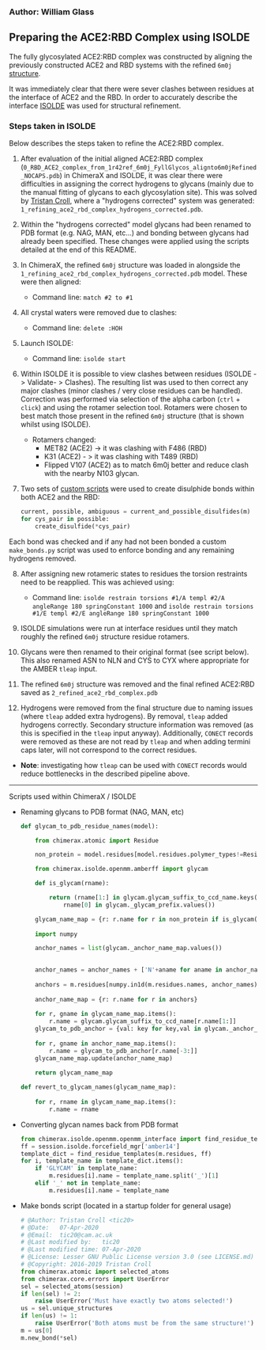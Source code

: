 ### Author: William Glass

## Preparing the ACE2:RBD Complex using ISOLDE

The fully glycosylated ACE2:RBD complex was constructed by aligning the previously constructed ACE2 and RBD systems with the refined `6m0j` [structure](https://github.com/thorn-lab/coronavirus_structural_task_force/tree/master/pdb/surface_glycoprotein/SARS-CoV-2/6m0j).

It was immediately clear that there were sever clashes between residues at the interface of ACE2 and the RBD. In order to accurately describe the interface [ISOLDE](https://isolde.cimr.cam.ac.uk/) was used for structural refinement.

### Steps taken in ISOLDE

Below describes the steps taken to refine the ACE2:RBD complex.

1. After evaluation of the initial aligned ACE2:RBD complex (`0_RBD_ACE2_complex_from_1r42ref_6m0j_FyllGlycos_alignto6m0jRefined_NOCAPS.pdb`) in ChimeraX and ISOLDE, it was clear there were difficulties in assigning the correct hydrogens to glycans (mainly due to the manual fitting of glycans to each glycosylation site). This was solved by [Tristan Croll](https://github.com/tristanic), where a "hydrogens corrected" system was generated: `1_refining_ace2_rbd_complex_hydrogens_corrected.pdb`.

2. Within the "hydrogens corrected" model glycans had been renamed to PDB format (e.g. NAG, MAN, etc...) and bonding between glycans had already been specified. These changes were applied using the scripts detailed at the end of this README.

3. In ChimeraX, the refined `6m0j` structure was loaded in alongside the `1_refining_ace2_rbd_complex_hydrogens_corrected.pdb` model. These were then aligned:
    * Command line: `match #2 to #1`

4. All crystal waters were removed due to clashes:
    * Command line: `delete :HOH`

5. Launch ISOLDE:
    * Command line: `isolde start`

6. Within ISOLDE it is possible to view clashes between residues (ISOLDE -> Validate- > Clashes). The resulting list was used to then correct any major clashes (minor clashes / very close residues can be handled). Correction was performed via selection of the alpha carbon (`ctrl` + `click`) and using the rotamer selection tool. Rotamers were chosen to best match those present in the refined `6m0j` structure (that is shown whilst using ISOLDE).
    * Rotamers changed:
        * MET82 (ACE2) -> it was clashing with F486 (RBD)
        * K31 (ACE2) - > it was clashing with T489 (RBD)
        * Flipped V107 (ACE2) as to match 6m0j better and reduce clash with the nearby N103 glycan.

7. Two sets of [custom scripts](https://github.com/tristanic/isolde/blob/75f3ad7176a8fc200681ceb1b9197562f732ba5e/isolde/src/atomic/building/build_utils.py#L259) were used to create disulphide bonds within both ACE2 and the RBD:
    ```python
    current, possible, ambiguous = current_and_possible_disulfides(m)
    for cys_pair in possible:
        create_disulfide(*cys_pair)
    ```
Each bond was checked and if any had not been bonded a custom `make_bonds.py` script was used to enforce bonding and any remaining hydrogens removed.

8. After assigning new rotameric states to residues the torsion restraints need to be reapplied. This was achieved using:
    * Command line: `isolde restrain torsions #1/A templ #2/A angleRange 180 springConstant 1000` and `isolde restrain torsions #1/E templ #2/E angleRange 180 springConstant 1000`

9. ISOLDE simulations were run at interface residues until they match roughly the refined `6m0j` structure residue rotamers.

10. Glycans were then renamed to their original format (see script below). This also renamed ASN to NLN and CYS to CYX where appropriate for the AMBER `tleap` input.

11. The refined `6m0j` structure was removed and the final refined ACE2:RBD saved as `2_refined_ace2_rbd_complex.pdb`

12. Hydrogens were removed from the final structure due to naming issues (where `tleap` added extra hydrogens). By removal, `tleap` added hydrogens correctly. Secondary structure information was removed (as this is specified in the `tleap` input anyway). Additionally, `CONECT` records were removed as these are not read by `tleap` and when adding termini caps later, will not correspond to the correct residues.

* **Note**: investigating how `tleap` can be used with `CONECT` records would reduce bottlenecks in the described pipeline above.

---

Scripts used within ChimeraX / ISOLDE

* Renaming glycans to PDB format (NAG, MAN, etc)
    ```python
    def glycam_to_pdb_residue_names(model):

        from chimerax.atomic import Residue

        non_protein = model.residues[model.residues.polymer_types!=Residue.PT_AMINO]

        from chimerax.isolde.openmm.amberff import glycam

        def is_glycam(rname):

            return (rname[1:] in glycam.glycam_suffix_to_ccd_name.keys() and
                rname[0] in glycam._glycam_prefix.values())

        glycam_name_map = {r: r.name for r in non_protein if is_glycam(r.name)}
        
        import numpy

        anchor_names = list(glycam._anchor_name_map.values())

        
        anchor_names = anchor_names + ['N'+aname for aname in anchor_names] + ['C'+aname for aname in anchor_names]
        
        anchors = m.residues[numpy.in1d(m.residues.names, anchor_names)]
        
        anchor_name_map = {r: r.name for r in anchors}
        
        for r, gname in glycam_name_map.items():
            r.name = glycam.glycam_suffix_to_ccd_name[r.name[1:]]
        glycam_to_pdb_anchor = {val: key for key,val in glycam._anchor_name_map.items()}
        
        for r, gname in anchor_name_map.items():
            r.name = glycam_to_pdb_anchor[r.name[-3:]]
        glycam_name_map.update(anchor_name_map)
        
        return glycam_name_map

    def revert_to_glycam_names(glycam_name_map):
        
        for r, rname in glycam_name_map.items():
            r.name = rname
    ```

* Converting glycan names back from PDB format
    ```python
    from chimerax.isolde.openmm.openmm_interface import find_residue_templates
    ff = session.isolde.forcefield_mgr['amber14']
    template_dict = find_residue_templates(m.residues, ff)
    for i, template_name in template_dict.items():
        if 'GLYCAM' in template_name:
            m.residues[i].name = template_name.split('_')[1]
        elif '_' not in template_name:
            m.residues[i].name = template_name
    ```
* Make bonds script (located in a startup folder for general usage)
    ```python
    # @Author: Tristan Croll <tic20>
    # @Date:   07-Apr-2020
    # @Email:  tic20@cam.ac.uk
    # @Last modified by:   tic20
    # @Last modified time: 07-Apr-2020
    # @License: Lesser GNU Public License version 3.0 (see LICENSE.md)
    # @Copyright: 2016-2019 Tristan Croll
    from chimerax.atomic import selected_atoms
    from chimerax.core.errors import UserError
    sel = selected_atoms(session)
    if len(sel) != 2:
        raise UserError('Must have exactly two atoms selected!')
    us = sel.unique_structures
    if len(us) != 1:
        raise UserError('Both atoms must be from the same structure!')
    m = us[0]
    m.new_bond(*sel)
    ```
